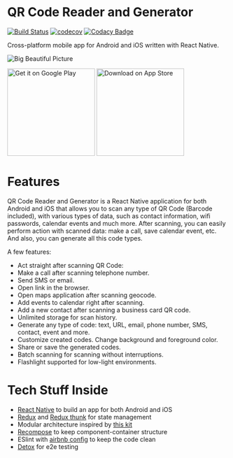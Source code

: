 # QR Code Reader and Generator

[![Build Status](https://app.bitrise.io/app/f1d145ef19337c8a/status.svg?token=1ixKk28nzlq9R_E-Pb5uXw&branch=master)](https://app.bitrise.io/app/f1d145ef19337c8a)
[![codecov](https://codecov.io/gh/insiderdev/qrcode/branch/master/graph/badge.svg)](https://codecov.io/gh/insiderdev/qrcode)
[![Codacy Badge](https://api.codacy.com/project/badge/Grade/498cd80cad28425dad44c1fbc63243a1)](https://www.codacy.com/app/sdgaykov/qrcode?utm_source=github.com&amp;utm_medium=referral&amp;utm_content=insiderdev/qrcode&amp;utm_campaign=Badge_Grade)

Cross-platform mobile app for Android and iOS written with React Native.

![Big Beautiful Picture](https://i.imgur.com/PKMCXY0.png)

<a target="_blank" href='https://play.google.com/store/apps/details?id=io.insider.apps.qr'><img width="200" alt='Get it on Google Play' src='https://play.google.com/intl/en_us/badges/images/generic/en_badge_web_generic.png'/></a>
<a target="_blank" href='https://itunes.apple.com/us/app/id1445350234'><img width="200" alt='Download on App Store' src='https://i.imgur.com/7IxtMV0.png'/></a>

# Features

QR Code Reader and Generator is a React Native application for both Android and iOS that allows you to scan any type of QR Code (Barcode included), with various types of data, such as contact information, wifi passwords, calendar events and much more. After scanning, you can easily perform action with scanned data: make a call, save calendar event, etc. And also, you can generate all this code types.

A few features:
- Act straight after scanning QR Code: 
- Make a call after scanning telephone number.
- Send SMS or email.
- Open link in the browser.
- Open maps application after scanning geocode.
- Add events to calendar right after scanning.
- Add a new contact after scanning a business card QR code.
- Unlimited storage for scan history.
- Generate any type of code: text, URL, email, phone number, SMS, contact, event and more.
- Customize created codes. Change background and foreground color.
- Share or save the generated codes.
- Batch scanning for scanning without interruptions.
- Flashlight supported for low-light environments.

# Tech Stuff Inside

- [React Native](https://facebook.github.io/react-native/) to build an app for both Android and iOS
- [Redux](https://redux.js.org/) and [Redux thunk](https://github.com/reduxjs/redux-thunk) for state management
- Modular architecture inspired by [this kit](https://github.com/futurice/pepperoni-app-kit)
- [Recompose](https://github.com/acdlite/recompose) to keep component-container structure
- ESlint with [airbnb config](https://github.com/airbnb/javascript) to keep the code clean
- [Detox](https://github.com/wix/Detox) for e2e testing
